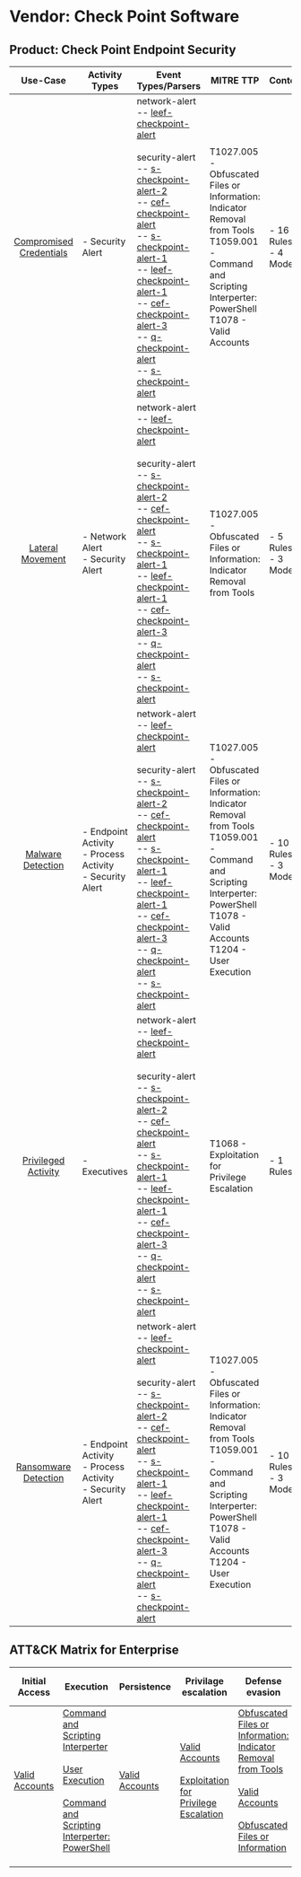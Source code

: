 Vendor: Check Point Software
============================
Product: Check Point Endpoint Security
--------------------------------------
|                                 Use-Case                                  | Activity Types                                                | Event Types/Parsers                                                                                                                                                                                                                                                                                                                                                                                                                                                                                                                                                                                                                                                                                           | MITRE TTP                                                                                                                                                                                      | Content                    |
|:-------------------------------------------------------------------------:| ------------------------------------------------------------- | ------------------------------------------------------------------------------------------------------------------------------------------------------------------------------------------------------------------------------------------------------------------------------------------------------------------------------------------------------------------------------------------------------------------------------------------------------------------------------------------------------------------------------------------------------------------------------------------------------------------------------------------------------------------------------------------------------------- | ---------------------------------------------------------------------------------------------------------------------------------------------------------------------------------------------- | -------------------------- |
| [Compromised Credentials](../UseCases/usecase_compromised_credentials.md) | - Security Alert                                              |  network-alert<br> -- [leef-checkpoint-alert](../Parsers/parserContent_leef-checkpoint-alert.md)<br><br> security-alert<br> -- [s-checkpoint-alert-2](../Parsers/parserContent_s-checkpoint-alert-2.md)<br> -- [cef-checkpoint-alert](../Parsers/parserContent_cef-checkpoint-alert.md)<br> -- [s-checkpoint-alert-1](../Parsers/parserContent_s-checkpoint-alert-1.md)<br> -- [leef-checkpoint-alert-1](../Parsers/parserContent_leef-checkpoint-alert-1.md)<br> -- [cef-checkpoint-alert-3](../Parsers/parserContent_cef-checkpoint-alert-3.md)<br> -- [q-checkpoint-alert](../Parsers/parserContent_q-checkpoint-alert.md)<br> -- [s-checkpoint-alert](../Parsers/parserContent_s-checkpoint-alert.md)<br> | T1027.005 - Obfuscated Files or Information: Indicator Removal from Tools<br>T1059.001 - Command and Scripting Interperter: PowerShell<br>T1078 - Valid Accounts<br>                           |  - 16 Rules<br> - 4 Models |
|        [Lateral Movement](../UseCases/usecase_lateral_movement.md)        | - Network Alert<br>- Security Alert                           |  network-alert<br> -- [leef-checkpoint-alert](../Parsers/parserContent_leef-checkpoint-alert.md)<br><br> security-alert<br> -- [s-checkpoint-alert-2](../Parsers/parserContent_s-checkpoint-alert-2.md)<br> -- [cef-checkpoint-alert](../Parsers/parserContent_cef-checkpoint-alert.md)<br> -- [s-checkpoint-alert-1](../Parsers/parserContent_s-checkpoint-alert-1.md)<br> -- [leef-checkpoint-alert-1](../Parsers/parserContent_leef-checkpoint-alert-1.md)<br> -- [cef-checkpoint-alert-3](../Parsers/parserContent_cef-checkpoint-alert-3.md)<br> -- [q-checkpoint-alert](../Parsers/parserContent_q-checkpoint-alert.md)<br> -- [s-checkpoint-alert](../Parsers/parserContent_s-checkpoint-alert.md)<br> | T1027.005 - Obfuscated Files or Information: Indicator Removal from Tools<br>                                                                                                                  |  - 5 Rules<br> - 3 Models  |
|       [Malware Detection](../UseCases/usecase_malware_detection.md)       | - Endpoint Activity<br>- Process Activity<br>- Security Alert |  network-alert<br> -- [leef-checkpoint-alert](../Parsers/parserContent_leef-checkpoint-alert.md)<br><br> security-alert<br> -- [s-checkpoint-alert-2](../Parsers/parserContent_s-checkpoint-alert-2.md)<br> -- [cef-checkpoint-alert](../Parsers/parserContent_cef-checkpoint-alert.md)<br> -- [s-checkpoint-alert-1](../Parsers/parserContent_s-checkpoint-alert-1.md)<br> -- [leef-checkpoint-alert-1](../Parsers/parserContent_leef-checkpoint-alert-1.md)<br> -- [cef-checkpoint-alert-3](../Parsers/parserContent_cef-checkpoint-alert-3.md)<br> -- [q-checkpoint-alert](../Parsers/parserContent_q-checkpoint-alert.md)<br> -- [s-checkpoint-alert](../Parsers/parserContent_s-checkpoint-alert.md)<br> | T1027.005 - Obfuscated Files or Information: Indicator Removal from Tools<br>T1059.001 - Command and Scripting Interperter: PowerShell<br>T1078 - Valid Accounts<br>T1204 - User Execution<br> |  - 10 Rules<br> - 3 Models |
|     [Privileged Activity](../UseCases/usecase_privileged_activity.md)     | - Executives                                                  |  network-alert<br> -- [leef-checkpoint-alert](../Parsers/parserContent_leef-checkpoint-alert.md)<br><br> security-alert<br> -- [s-checkpoint-alert-2](../Parsers/parserContent_s-checkpoint-alert-2.md)<br> -- [cef-checkpoint-alert](../Parsers/parserContent_cef-checkpoint-alert.md)<br> -- [s-checkpoint-alert-1](../Parsers/parserContent_s-checkpoint-alert-1.md)<br> -- [leef-checkpoint-alert-1](../Parsers/parserContent_leef-checkpoint-alert-1.md)<br> -- [cef-checkpoint-alert-3](../Parsers/parserContent_cef-checkpoint-alert-3.md)<br> -- [q-checkpoint-alert](../Parsers/parserContent_q-checkpoint-alert.md)<br> -- [s-checkpoint-alert](../Parsers/parserContent_s-checkpoint-alert.md)<br> | T1068 - Exploitation for Privilege Escalation<br>                                                                                                                                              |  - 1 Rules<br>             |
|    [Ransomware Detection](../UseCases/usecase_ransomware_detection.md)    | - Endpoint Activity<br>- Process Activity<br>- Security Alert |  network-alert<br> -- [leef-checkpoint-alert](../Parsers/parserContent_leef-checkpoint-alert.md)<br><br> security-alert<br> -- [s-checkpoint-alert-2](../Parsers/parserContent_s-checkpoint-alert-2.md)<br> -- [cef-checkpoint-alert](../Parsers/parserContent_cef-checkpoint-alert.md)<br> -- [s-checkpoint-alert-1](../Parsers/parserContent_s-checkpoint-alert-1.md)<br> -- [leef-checkpoint-alert-1](../Parsers/parserContent_leef-checkpoint-alert-1.md)<br> -- [cef-checkpoint-alert-3](../Parsers/parserContent_cef-checkpoint-alert-3.md)<br> -- [q-checkpoint-alert](../Parsers/parserContent_q-checkpoint-alert.md)<br> -- [s-checkpoint-alert](../Parsers/parserContent_s-checkpoint-alert.md)<br> | T1027.005 - Obfuscated Files or Information: Indicator Removal from Tools<br>T1059.001 - Command and Scripting Interperter: PowerShell<br>T1078 - Valid Accounts<br>T1204 - User Execution<br> |  - 10 Rules<br> - 3 Models |

ATT&CK Matrix for Enterprise
----------------------------
| Initial Access                                                      | Execution                                                                                                                                                                                                                                                       | Persistence                                                         | Privilage escalation                                                                                                                                          | Defense evasion                                                                                                                                                                                                                                                               | Credential Access | Discovery | Lateral Movement | Collection | Command and Control | Exfiltration | Impact |
| ------------------------------------------------------------------- | --------------------------------------------------------------------------------------------------------------------------------------------------------------------------------------------------------------------------------------------------------------- | ------------------------------------------------------------------- | ------------------------------------------------------------------------------------------------------------------------------------------------------------- | ----------------------------------------------------------------------------------------------------------------------------------------------------------------------------------------------------------------------------------------------------------------------------- | ----------------- | --------- | ---------------- | ---------- | ------------------- | ------------ | ------ |
| [Valid Accounts](https://attack.mitre.org/techniques/T1078)<br><br> | [Command and Scripting Interperter](https://attack.mitre.org/techniques/T1059)<br><br>[User Execution](https://attack.mitre.org/techniques/T1204)<br><br>[Command and Scripting Interperter: PowerShell](https://attack.mitre.org/techniques/T1059/001)<br><br> | [Valid Accounts](https://attack.mitre.org/techniques/T1078)<br><br> | [Valid Accounts](https://attack.mitre.org/techniques/T1078)<br><br>[Exploitation for Privilege Escalation](https://attack.mitre.org/techniques/T1068)<br><br> | [Obfuscated Files or Information: Indicator Removal from Tools](https://attack.mitre.org/techniques/T1027/005)<br><br>[Valid Accounts](https://attack.mitre.org/techniques/T1078)<br><br>[Obfuscated Files or Information](https://attack.mitre.org/techniques/T1027)<br><br> |                   |           |                  |            |                     |              |        |